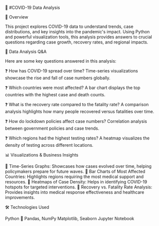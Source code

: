 🦠 #COVID-19 Data Analysis

📌 Overview

This project explores COVID-19 data to understand trends, case distributions, and key insights into the pandemic's impact. Using Python and powerful visualization tools, this analysis provides answers to crucial questions regarding case growth, recovery rates, and regional impacts.

🔎 Data Analysis Q&A

Here are some key questions answered in this analysis:

❓ How has COVID-19 spread over time?
Time-series visualizations showcase the rise and fall of case numbers globally.

❓ Which countries were most affected?
A bar chart displays the top countries with the highest case and death counts.

❓ What is the recovery rate compared to the fatality rate?
A comparison analysis highlights how many people recovered versus fatalities over time.

❓ How do lockdown policies affect case numbers?
Correlation analysis between government policies and case trends.

❓ Which regions had the highest testing rates?
A heatmap visualizes the density of testing across different locations.

📊 Visualizations & Business Insights

🔹 Time-Series Graphs: Showcases how cases evolved over time, helping policymakers prepare for future waves.
🔹 Bar Charts of Most Affected Countries: Highlights regions requiring the most medical support and resources.
🔹 Heatmaps of Case Density: Helps in identifying COVID-19 hotspots for targeted interventions.
🔹 Recovery vs. Fatality Rate Analysis: Provides insights into medical response effectiveness and healthcare improvements.

🛠 Technologies Used

Python 🐍
Pandas, NumPy
Matplotlib, Seaborn
Jupyter Notebook
